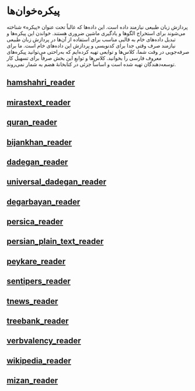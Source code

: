 # پیکره‌خوان‌ها

پردازش زبان طبیعی نیازمند داده است. این داده‌ها که غالباً تحت عنوان «پیکره»
شناخته می‌شوند برای استخراج الگوها و یادگیری ماشین ضروری هستند. خواندن این
پیکره‌ها و تبدیل داده‌های خام به قالبی مناسب برای استفاده از آن‌ها در پردازش
زبان طبیعی نیازمند صرف وقتی جدا برای کدنویسی و پردازش این داده‌های خام است. ما
برای صرفه‌جویی در وقت شما، کلاس‌ها و توابعی تهیه کرده‌ایم که به‌راحتی می‌توانید
پیکره‌های معروف فارسی را بخوانید. کلاس‌ها و توابعِ این بخش صرفاً برای تسهیل کار
توسعه‌دهندگان تهیه شده است و اساساً جزئی در کتابخانهٔ هضم به شمار نمی‌روند.

## [hamshahri_reader](./hamshahri_reader.md)

## [mirastext_reader](./mirastext_reader.md)

## [quran_reader](./quran_reader.md)

## [bijankhan_reader](./bijankhan_reader.md)

## [dadegan_reader](./dadegan_reader.md)

## [universal_dadegan_reader](./universal_dadegan_reader.md)

## [degarbayan_reader](./degarbayan_reader.md)

## [persica_reader](./persica_reader.md)

## [persian_plain_text_reader](./persian_plain_text_reader.md)

## [peykare_reader](./peykare_reader.md)

## [sentipers_reader](./sentipers_reader.md)

## [tnews_reader](./tnews_reader.md)

## [treebank_reader](./treebank_reader.md)

## [verbvalency_reader](./verbvalency_reader.md)

## [wikipedia_reader](./wikipedia_reader.md)

## [mizan_reader](./mizan_reader.md)
